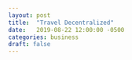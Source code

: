 ```yaml
---
layout: post
title:  "Travel Decentralized"
date:   2019-08-22 12:00:00 -0500
categories: business
draft: false
---
```

